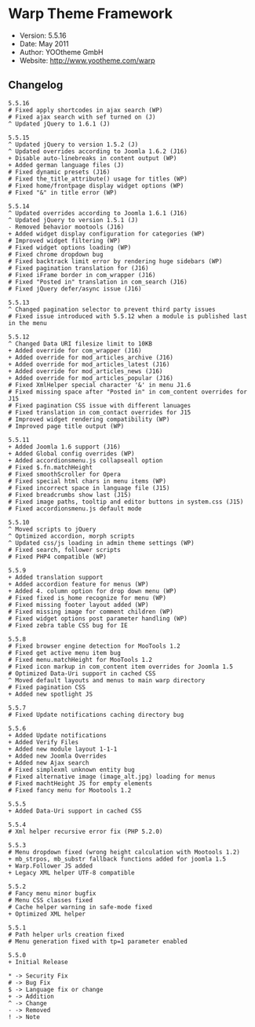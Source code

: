 # Warp Theme Framework #

- Version: 5.5.16
- Date: May 2011
- Author: YOOtheme GmbH
- Website: <http://www.yootheme.com/warp>

## Changelog

	5.5.16
	# Fixed apply shortcodes in ajax search (WP)
	# Fixed ajax search with sef turned on (J)
	^ Updated jQuery to 1.6.1 (J)

	5.5.15
	^ Updated jQuery to version 1.5.2 (J)
	^ Updated overrides according to Joomla 1.6.2 (J16)
	+ Disable auto-linebreaks in content output (WP)
	+ Added german language files (J)
	# Fixed dynamic presets (J16)
	# Fixed the_title_attribute() usage for titles (WP)
	# Fixed home/frontpage display widget options (WP)
	# Fixed "&" in title error (WP)

	5.5.14
	^ Updated overrides according to Joomla 1.6.1 (J16)
	^ Updated jQuery to version 1.5.1 (J)
	- Removed behavior mootools (J16)
	+ Added widget display configuration for categories (WP)
	# Improved widget filtering (WP)
	# Fixed widget options loading (WP)
	# Fixed chrome dropdown bug
	# Fixed backtrack limit error by rendering huge sidebars (WP)
	# Fixed pagination translation for (J16)
	# Fixed iFrame border in com_wrapper (J16)
	# Fixed "Posted in" translation in com_search (J16)
	# Fixed jQuery defer/async issue (J16)

	5.5.13
	^ Changed pagination selector to prevent third party issues
	# Fixed issue introduced with 5.5.12 when a module is published last in the menu

	5.5.12
	^ Changed Data URI filesize limit to 10KB
	+ Added override for com_wrapper (J16)
	+ Added override for mod_articles_archive (J16)
	+ Added override for mod_articles_latest (J16)
	+ Added override for mod_articles_news (J16)
	+ Added override for mod_articles_popular (J16)
	# Fixed XmlHelper special character '&' in menu J1.6
	# Fixed missing space after "Posted in" in com_content overrides for J15
	# Fixed pagination CSS issue with different lanuages
	# Fixed translation in com_contact overrides for J15
	# Improved widget rendering compatibility (WP)
	# Improved page title output (WP)

	5.5.11
	+ Added Joomla 1.6 support (J16)
	+ Added Global config overrides (WP)
	+ Added accordionsmenu.js collapseall option
	# Fixed $.fn.matchHeight
	# Fixed smoothScroller for Opera
	# Fixed special html chars in menu items (WP)
	# Fixed incorrect space in language file (J15)
	# Fixed breadcrumbs show last (J15)
	# Fixed image paths, tooltip and editor buttons in system.css (J15)
	# Fixed accordionsmenu.js default mode

	5.5.10
	^ Moved scripts to jQuery
	^ Optimized accordion, morph scripts
	^ Updated css/js loading in admin theme settings (WP)
	# Fixed search, follower scripts
	# Fixed PHP4 compatible (WP)

	5.5.9
	+ Added translation support
	+ Added accordion feature for menus (WP)
	+ Added 4. column option for drop down menu (WP)
	# Fixed fixed is_home recognize for menu (WP)
	# Fixed missing footer layout added (WP)
	# Fixed missing image for comment children (WP)
	# Fixed widget options post parameter handling (WP)
	# Fixed zebra table CSS bug for IE

	5.5.8
	# Fixed browser engine detection for MooTools 1.2
	# Fixed get active menu item bug
	# Fixed menu.matchHeight for MooTools 1.2
	# Fixed icon markup in com_content item overrides for Joomla 1.5
	# Optimized Data-Uri support in cached CSS
	^ Moved default layouts and menus to main warp directory
	# Fixed pagination CSS
	+ Added new spotlight JS

	5.5.7
	# Fixed Update notifications caching directory bug

	5.5.6
	+ Added Update notifications
	+ Added Verify Files
	+ Added new module layout 1-1-1
	+ Added new Joomla Overrides
	+ Added new Ajax search
    # Fixed simplexml unknown entity bug
    # Fixed alternative image (image_alt.jpg) loading for menus
    # Fixed machtHeight JS for empty elements
    # Fixed fancy menu for Mootools 1.2

	5.5.5
	+ Added Data-Uri support in cached CSS
	
	5.5.4
	# Xml helper recursive error fix (PHP 5.2.0)
	
	5.5.3
	# Menu dropdown fixed (wrong height calculation with Mootools 1.2)
	+ mb_strpos, mb_substr fallback functions added for joomla 1.5
	+ Warp.Follower JS added
	+ Legacy XML helper UTF-8 compatible

	5.5.2
	# Fancy menu minor bugfix
	# Menu CSS classes fixed
	# Cache helper warning in safe-mode fixed
	+ Optimized XML helper

	5.5.1
	# Path helper urls creation fixed
	# Menu generation fixed with tp=1 parameter enabled

	5.5.0
	+ Initial Release

	* -> Security Fix
	# -> Bug Fix
	$ -> Language fix or change
	+ -> Addition
	^ -> Change
	- -> Removed
	! -> Note
